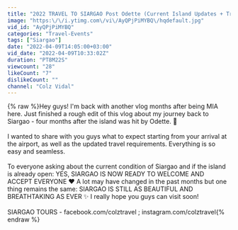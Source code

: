 ```yaml
---
title: "2022 TRAVEL TO SIARGAO Post Odette (Current Island Updates + Travel Requirements)"
image: "https:\/\/i.ytimg.com\/vi\/AyQPjPiMYBQ\/hqdefault.jpg"
vid_id: "AyQPjPiMYBQ"
categories: "Travel-Events"
tags: ["Siargao"]
date: "2022-04-09T14:05:00+03:00"
vid_date: "2022-04-09T10:33:02Z"
duration: "PT8M22S"
viewcount: "28"
likeCount: "7"
dislikeCount: ""
channel: "Colz Vidal"
---
```

{% raw %}Hey guys! I'm back with another vlog months after being MIA here. Just finished a rough edit of this vlog about my journey back to Siargao - four months after the island was hit by Odette. 🤗<br /><br />I wanted to share with you guys what to expect starting from your arrival at the airport, as well as the updated travel requirements. Everything is so easy and seamless.<br /><br />To everyone asking about the current condition of Siargao and if the island is already open: YES, SIARGAO IS NOW READY TO WELCOME AND ACCEPT EVERYONE ❤️ A lot may have changed in the past months but one thing remains the same: SIARGAO IS STILL AS BEAUTIFUL AND BREATHTAKING AS EVER ✨ I really hope you guys can visit soon!<br /><br />SIARGAO TOURS - facebook.com/colztravel ; instagram.com/colztravel{% endraw %}
